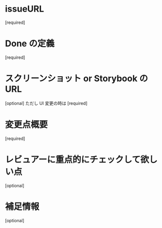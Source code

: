 # issueURL

[required]

# Done の定義

[required]

# スクリーンショット or Storybook の URL

[optional] ただし UI 変更の時は [required]

# 変更点概要

[required]

# レビュアーに重点的にチェックして欲しい点

[optional]

# 補足情報

[optional]
